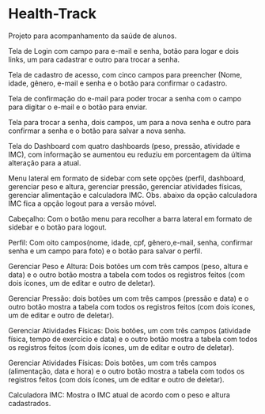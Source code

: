 # Health-Track
Projeto para acompanhamento da saúde de alunos.

Tela de Login com campo para e-mail e senha, botão para logar e dois links, um para cadastrar e outro para trocar a senha.

Tela de cadastro de acesso, com cinco campos para preencher (Nome, idade, gênero, e-mail e senha e o botão para confirmar o cadastro.

Tela de confirmação do e-mail para poder trocar a senha com o campo para digitar o e-mail e o botão para enviar.

Tela para trocar a senha, dois campos, um para a nova senha e outro para confirmar a senha e o botão para salvar a nova senha.

Tela do Dashboard com quatro dashboards (peso, pressão, atividade e IMC), com informação se aumentou eu reduziu em porcentagem da última alteração para a atual.

Menu lateral em formato de sidebar com sete opções (perfil, dashboard, gerenciar peso e altura, gerenciar pressão, gerenciar atividades físicas, gerenciar alimentação e calculadora IMC. Obs. abaixo da opção calculadora IMC fica a opção logout para a versão móvel.

Cabeçalho: Com o botão menu para recolher a barra lateral em formato de sidebar e o botão para logout.

Perfil: Com oito campos(nome, idade, cpf, gênero,e-mail, senha, confirmar senha e um campo para foto) e o botão para salvar o perfil.

Gerenciar Peso e Altura: Dois botões um com três campos (peso, altura e data) e o outro botão mostra a tabela com todos os registros feitos (com dois ícones, um de editar e outro de deletar).

Gerenciar Pressão: dois botões um com três campos (pressão e data) e o outro botão mostra a tabela com todos os registros feitos (com dois ícones, um de editar e outro de deletar).

Gerenciar Atividades Físicas: Dois botões, um com três campos (atividade física, tempo de exercício e data) e o outro botão mostra a tabela com todos os registros feitos (com dois ícones, um de editar e outro de deletar).

Gerenciar Atividades Físicas: Dois botões, um com três campos (alimentação, data e hora) e o outro botão mostra a tabela com todos os registros feitos (com dois ícones, um de editar e outro de deletar).

Calculadora IMC: Mostra o IMC atual de acordo com o peso e altura cadastrados.
